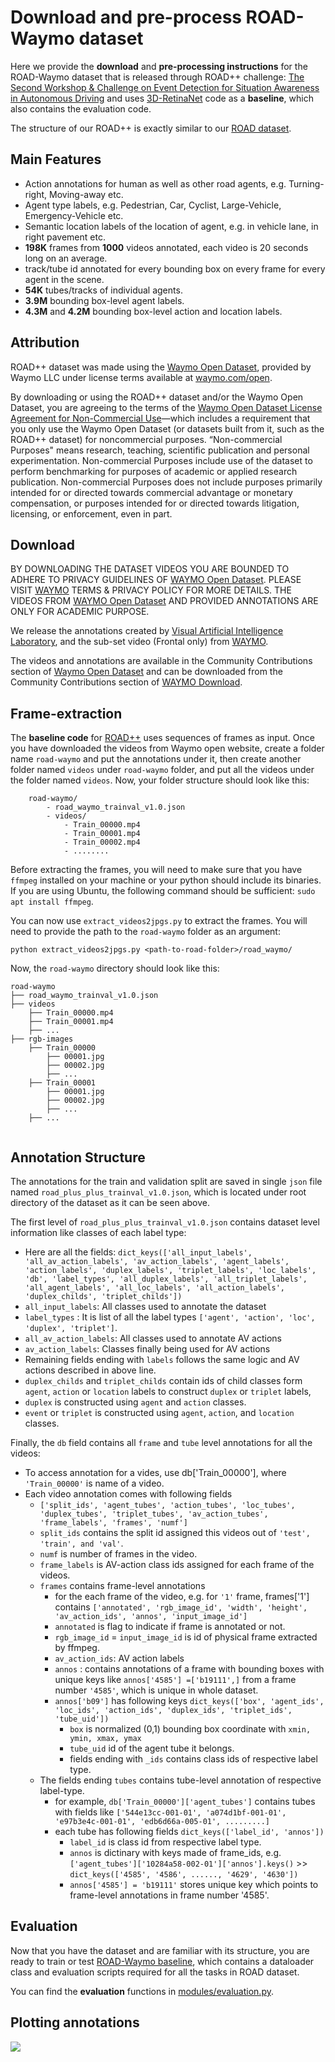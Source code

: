 # Download and pre-process ROAD-Waymo dataset

Here we provide the **download** and **pre-processing instructions** for the ROAD-Waymo dataset that is released through ROAD++ challenge: [The Second Workshop & Challenge on Event Detection for Situation Awareness in Autonomous Driving](https://sites.google.com/view/road-plus-plus/home) and uses [3D-RetinaNet](https://github.com/salmank255/ROAD_plus_plus_Baseline) code as a **baseline**, which also contains the evaluation code. 

The structure of our ROAD++ is exactly similar to our [ROAD dataset](https://github.com/gurkirt/road-dataset).

## Main Features

- Action annotations for human as well as other road agents, e.g. Turning-right, Moving-away etc. 
- Agent type labels, e.g. Pedestrian, Car, Cyclist, Large-Vehicle, Emergency-Vehicle etc.
- Semantic location labels of the location of agent, e.g. in vehicle lane, in right pavement etc.
- **198K** frames from **1000** videos annotated, each video is 20 seconds long on an average.
- track/tube id annotated for every bounding box on every frame for every agent in the scene.
- **54K** tubes/tracks of individual agents.
- **3.9M** bounding  box-level agent  labels.
- **4.3M** and **4.2M** bounding box-level action and location labels.

## Attribution
ROAD++ dataset was made using the [Waymo Open Dataset](https://waymo.com/open/), provided by Waymo LLC under license terms available at [waymo.com/open](https://waymo.com/open/).

By downloading or using the ROAD++ dataset and/or the Waymo Open Dataset, you are agreeing to the terms of the [Waymo Open Dataset License Agreement for Non-Commercial Use](https://waymo.com/open/terms)—which includes a requirement that you only use the Waymo Open Dataset (or datasets built from it, such as the ROAD++ dataset) for noncommercial purposes. “Non-commercial Purposes" means research, teaching, scientific publication and personal experimentation. Non-commercial Purposes include use of the dataset to perform benchmarking for purposes of academic or applied research publication. Non-commercial Purposes does not include purposes primarily intended for or directed towards commercial advantage or monetary compensation, or purposes intended for or directed towards litigation, licensing, or enforcement, even in part. 


## Download

BY DOWNLOADING THE DATASET VIDEOS YOU ARE BOUNDED TO ADHERE TO PRIVACY GUIDELINES OF [WAYMO Open Dataset](https://waymo.com/open/). PLEASE VISIT [WAYMO](https://waymo.com/open/terms/) TERMS & PRIVACY POLICY FOR MORE DETAILS. THE VIDEOS FROM [WAYMO Open Dataset](https://waymo.com/open/terms/) AND PROVIDED ANNOTATIONS ARE ONLY FOR ACADEMIC PURPOSE. 

We release the annotations created by [Visual Artificial Intelligence Laboratory](https://cms.brookes.ac.uk/staff/FabioCuzzolin/), and the sub-set video (Frontal only) from [WAYMO](https://waymo.com/open/terms/). 

The videos and annotations are available in the Community Contributions section of [Waymo Open Dataset](https://waymo.com/open/) and can be downloaded from the Community Contributions section of [WAYMO Download](https://waymo.com/open/download/).


## Frame-extraction

The **baseline code** for [ROAD++](https://github.com/salmank255/ROAD_plus_plus_Baseline) uses sequences of frames as input. Once you have downloaded the videos from Waymo open website, create a folder name `road-waymo` and put the annotations under it, then create another folder named `videos` under `road-waymo` folder, and put all the videos under the folder named `videos`. Now, your folder structure should look like this:

```
    road-waymo/
        - road_waymo_trainval_v1.0.json
        - videos/
            - Train_00000.mp4
            - Train_00001.mp4
            - Train_00002.mp4
            - ........

```

Before extracting the frames, you will need to make sure that you have `ffmpeg` installed on your machine or your python should include its binaries. If you are using Ubuntu, the following command should be sufficient: `sudo apt install ffmpeg`.

You can now use `extract_videos2jpgs.py` to extract the frames. You will need to provide the path to the `road-waymo` folder as an argument:
```
python extract_videos2jpgs.py <path-to-road-folder>/road_waymo/
```

Now, the `road-waymo` directory should look like this:

```
road-waymo
├── road_waymo_trainval_v1.0.json
├── videos
    ├── Train_00000.mp4
    ├── Train_00001.mp4
    ├── ...
├── rgb-images
    ├── Train_00000
        ├── 00001.jpg
        ├── 00002.jpg
        ├── ...
    ├── Train_00001
        ├── 00001.jpg
        ├── 00002.jpg
        ├── ...
    ├── ...
        
```
## Annotation Structure

The annotations for the train and validation split are saved in single `json` file named `road_plus_plus_trainval_v1.0.json`, which is located under root directory of the dataset as it can be seen above.

The first level of `road_plus_plus_trainval_v1.0.json` contains dataset level information like classes of each label type:

- Here are all the fields: `dict_keys(['all_input_labels', 'all_av_action_labels', 'av_action_labels', 'agent_labels', 'action_labels', 'duplex_labels', 'triplet_labels', 'loc_labels', 'db', 'label_types', 'all_duplex_labels', 'all_triplet_labels', 'all_agent_labels', 'all_loc_labels', 'all_action_labels', 'duplex_childs', 'triplet_childs'])`
- `all_input_labels`: All classes used to annotate the dataset
- `label_types` :  It is list of all the label types `['agent', 'action', 'loc', 'duplex', 'triplet']`.
- `all_av_action_labels`: All classes used to annotate AV actions
- `av_action_labels`: Classes finally being used for AV actions
-  Remaining fields ending with `labels` follows the same logic and AV actions described in above line.
- `duplex_childs` and `triplet_childs` contain ids of child classes form `agent`, `action` or `location` labels to construct `duplex` or `triplet` labels, 
- `duplex` is constructed using `agent` and `action` classes.
- `event` or `triplet` is constructed  using `agent`, `action`, and `location` classes.

Finally, the `db` field contains all `frame` and `tube` level annotations for all the videos:

- To access annotation for a vides, use db['Train_00000'], where `'Train_00000'` is name of a video.
- Each video annotation comes with following fields
    - `['split_ids', 'agent_tubes', 'action_tubes', 'loc_tubes', 'duplex_tubes', 'triplet_tubes', 'av_action_tubes', 'frame_labels', 'frames', 'numf']`
    - `split_ids` contains the split id assigned this videos out of `'test', 'train', and 'val'`. 
    - `numf` is number of frames in the video.
    - `frame_labels` is AV-action class ids assigned for each frame of the videos. 
    - `frames` contains frame-level annotations
        - for the each frame of the video, e.g. for `'1'` frame, frames['1'] contains `['annotated', 'rgb_image_id', 'width', 'height', 'av_action_ids', 'annos', 'input_image_id']`
        - `annotated` is flag to indicate if frame is annotated or not.
        - `rgb_image_id` = `input_image_id` is id of physical frame extracted by ffmpeg.
        - `av_action_ids`: AV action labels
        - `annos` : contains annotations of a frame with bounding boxes with unique keys like `annos['4585'] =['b19111',]` from a frame number `'4585'`, which is unique in whole dataset.
        - `annos['b09']` has following keys `dict_keys(['box', 'agent_ids', 'loc_ids', 'action_ids', 'duplex_ids', 'triplet_ids', 'tube_uid'])`
            - `box` is normalized (0,1) bounding box coordinate with `xmin, ymin, xmax, ymax`
            - `tube_uid` id of the agent tube it belongs.
            - fields ending with `_ids` contains class ids of respective label type.
    - The fields ending `tubes` contains tube-level annotation of respective label-type. 
        - for example, `db['Train_00000']['agent_tubes']` contains tubes with fields like `['544e13cc-001-01', 'a074d1bf-001-01', 'e97b3e4c-001-01', 'edb6d66a-005-01', .........]`
        - each tube has following fields `dict_keys(['label_id', 'annos'])`
            - `label_id` is class id from respective label type.
            - `annos` is dictinary with keys made of frame_ids, e.g. `['agent_tubes']['10284a58-002-01']['annos'].keys()` >> `dict_keys(['4585', '4586', ......, '4629', '4630'])`
            - `annos['4585'] = 'b19111'` stores unique key which points to frame-level annotations in frame number '4585'.

## Evaluation

Now that you have the dataset and are familiar with its structure, you are ready to train or test [ROAD-Waymo baseline](https://github.com/salmank255/ROAD_plus_plus_Baseline), which contains a dataloader class and evaluation scripts required for all the tasks in ROAD dataset. 

You can find the **evaluation** functions in [modules/evaluation.py](https://github.com/salmank255/ROAD_plus_plus_Baseline/blob/master/modules/evaluation.py).

## Plotting annotations
![](plot.gif)
